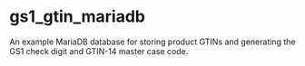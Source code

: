 # gs1_gtin_mariadb
An example MariaDB database for storing product GTINs and generating the GS1 check digit and GTIN-14 master case code.
